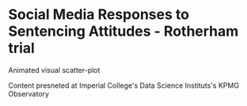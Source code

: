 # Social Media Responses to Sentencing Attitudes - Rotherham trial
Animated visual scatter-plot

Content presneted at Imperial College's Data Science Instituts's KPMG Observatory

